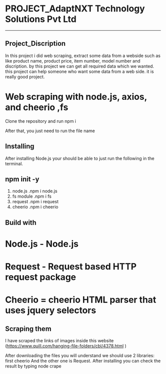 
# PROJECT_AdaptNXT Technology Solutions Pvt Ltd
***


##  Project_Discription

In this project i did web scraping, extract some data from a webside such as like product name, product price, item number, model number and discription. by this project we can get all required data which we wanted. this project can help someone who want some data from a web side. it is really good project.

# Web scraping with node.js, axios, and cheerio ,fs

Clone the repository and run npm i

After that, you just need to run the file name
## Installing
After installing Node.js your should be able to just run the following in the terminal.

## npm init -y

1. node.js
      .npm i node.js
2. fs module
     .npm i fs
3. request
     .npm i request
4. cheerio
     .npm i cheerio
     
     
## Build with

# Node.js - Node.js
# Request - Request based HTTP request package
# Cheerio = cheerio HTML parser that uses jquery selectors

## Scraping them

I have scraped the links of images inside this website (https://www.quill.com/hanging-file-folders/cbl/4378.html )

After downloading the files you will understand we should use 2 libraries: first cheerio
And the other one is Request.
After installing you can check the result by typing node crape
